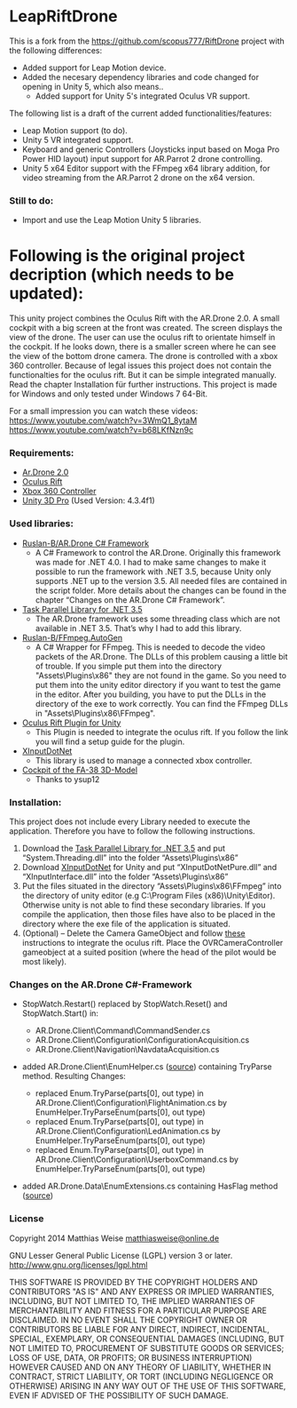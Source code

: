LeapRiftDrone
============

This is a fork from the https://github.com/scopus777/RiftDrone project with the following differences:
* Added support for Leap Motion device.
* Added the necesary dependency libraries and code changed for opening in Unity 5, which also means..
	* Added support for Unity 5's integrated Oculus VR support.

The following list is a draft of the current added functionalities/features:
* Leap Motion support (to do).
* Unity 5 VR integrated support.
* Keyboard and generic Controllers (Joysticks input based on Moga Pro Power HID layout) input support for AR.Parrot 2 drone controlling.
* Unity 5 x64 Editor support with the FFmpeg x64 library addition, for video streaming from the AR.Parrot 2 drone on the x64 version.

### Still to do:
* Import and use the Leap Motion Unity 5 libraries.

Following is the original project decription (which needs to be updated):
============

This unity project combines the Oculus Rift with the AR.Drone 2.0. A small cockpit with a big screen at the front was created. The screen displays the view of the drone. The user can use the oculus rift to orientate himself in the cockpit. If he looks down, there is a smaller screen where he can see the view of the bottom drone camera. The drone is controlled with a xbox 360 controller.
Because of legal issues this project does not contain the functionalties for the oculus rift. But it can be simple integrated manually. Read the chapter Installation für further instructions.
This project is made for Windows and only tested under Windows 7 64-Bit.

For a small impression you can watch these videos: 
https://www.youtube.com/watch?v=3WmQ1_8ytaM
https://www.youtube.com/watch?v=b68LKfNzn9c

### Requirements:
* [Ar.Drone 2.0](http://ardrone2.parrot.com)
* [Oculus Rift](http://www.oculusvr.com)
* [Xbox 360 Controller](http://www.xbox.com/de-DE/Xbox360/Accessories/Controllers)
* [Unity 3D Pro](https://unity3d.com/) (Used Version: 4.3.4f1)

### Used libraries:
* [Ruslan-B/AR.Drone C# Framework](https://github.com/Ruslan-B/AR.Drone)
	- A C# Framework to control the AR.Drone. Originally this framework was made for .NET 4.0. I had to make same changes to make it possible to run the framework with .NET 3.5, because Unity only supports .NET up to the version 3.5. All needed files are contained in the script folder. More details about the changes can be found in the chapter “Changes on the AR.Drone C# Framework”.
* [Task Parallel Library for .NET 3.5](http://www.nuget.org/packages/TaskParallelLibrary/1.0.2856)
	- The AR.Drone framework uses some threading class which are not available in .NET 3.5. That’s why I had to add this library.
* [Ruslan-B/FFmpeg.AutoGen](https://github.com/Ruslan-B/FFmpeg.AutoGen)
	- A C# Wrapper for FFmpeg. This is needed to decode the video packets of the AR.Drone. The DLLs of this problem causing a little bit of trouble. If you simple put them into the directory "Assets\Plugins\x86" they are not found in the game. So you need to put them into the unity editor directory if you want to test the game in the editor. After you building, you have to put the DLLs in the directory of the exe to work correctly. You can find the FFmpeg DLLs in "Assets\Plugins\x86\FFmpeg".
* [Oculus Rift Plugin for Unity](http://paddytherabbit.com/unity3d-oculus-rift-plugin-setup)
	- This Plugin is needed to integrate the oculus rift. If you follow the link you will find a setup guide for the plugin.
* [XInputDotNet](https://github.com/speps/XInputDotNet) 
	- This library is used to manage a connected xbox controller.
* [Cockpit of the FA-38 3D-Model](http://tf3dm.com/3d-model/black-ops-2-fa-38-70010.html)
	- Thanks to ysup12
	
### Installation:
This project does not include every Library needed to execute the application. Therefore you have to follow the following instructions.

1. Download the [Task Parallel Library for .NET 3.5](http://www.nuget.org/packages/TaskParallelLibrary/1.0.2856) and put “System.Threading.dll” into the folder “Assets\Plugins\x86” 
2. Download [XInputDotNet](https://github.com/speps/XInputDotNet) for Unity and put “XInputDotNetPure.dll” and “XInputInterface.dll” into the folder “Assets\Plugins\x86”
3. Put the files situated in the directory “Assets\Plugins\x86\FFmpeg” into the directory of unity editor (e.g C:\Program Files (x86)\Unity\Editor). Otherwise unity is not able to find these secondary libraries. If you compile the application, then those files have also to be placed in the directory where the exe file of the application is situated.  
4. (Optional) – Delete the Camera GameObject and follow [these](http://paddytherabbit.com/unity3d-oculus-rift-plugin-setup) instructions to integrate the oculus rift. Place the OVRCameraController gameobject at a suited position (where the head of the pilot would be most likely).

### Changes on the AR.Drone C#-Framework
* StopWatch.Restart() replaced by StopWatch.Reset() and StopWatch.Start() in:
	- AR.Drone.Client\Command\CommandSender.cs
	- AR.Drone.Client\Configuration\ConfigurationAcquisition.cs
	- AR.Drone.Client\Navigation\NavdataAcquisition.cs
	
* added AR.Drone.Client\EnumHelper.cs ([source](http://stackoverflow.com/questions/15017151/implementation-of-enum-tryparse-in-net-3-5)) containing TryParse method. Resulting Changes:
	- replaced Enum.TryParse(parts[0], out type) in AR.Drone.Client\Configuration\FlightAnimation.cs by EnumHelper.TryParseEnum(parts[0], out type)
	- replaced Enum.TryParse(parts[0], out type) in AR.Drone.Client\Configuration\LedAnimation.cs by EnumHelper.TryParseEnum(parts[0], out type)
	- replaced Enum.TryParse(parts[0], out type) in AR.Drone.Client\Configuration\UserboxCommand.cs by EnumHelper.TryParseEnum(parts[0], out type)
	
- added AR.Drone.Data\EnumExtensions.cs containing HasFlag method ([source](http://www.sambeauvois.be/blog/2011/08/enum-hasflag-method-extension-for-4-0-framework/))

### License

Copyright 2014 Matthias Weise matthiasweise@online.de

GNU Lesser General Public License (LGPL) version 3 or later.  
http://www.gnu.org/licenses/lgpl.html

THIS SOFTWARE IS PROVIDED BY THE COPYRIGHT HOLDERS AND CONTRIBUTORS
"AS IS" AND ANY EXPRESS OR IMPLIED WARRANTIES, INCLUDING, BUT NOT
LIMITED TO, THE IMPLIED WARRANTIES OF MERCHANTABILITY AND FITNESS FOR
A PARTICULAR PURPOSE ARE DISCLAIMED. IN NO EVENT SHALL THE COPYRIGHT
OWNER OR CONTRIBUTORS BE LIABLE FOR ANY DIRECT, INDIRECT, INCIDENTAL,
SPECIAL, EXEMPLARY, OR CONSEQUENTIAL DAMAGES (INCLUDING, BUT NOT
LIMITED TO, PROCUREMENT OF SUBSTITUTE GOODS OR SERVICES; LOSS OF USE,
DATA, OR PROFITS; OR BUSINESS INTERRUPTION) HOWEVER CAUSED AND ON ANY
THEORY OF LIABILITY, WHETHER IN CONTRACT, STRICT LIABILITY, OR TORT
(INCLUDING NEGLIGENCE OR OTHERWISE) ARISING IN ANY WAY OUT OF THE USE
OF THIS SOFTWARE, EVEN IF ADVISED OF THE POSSIBILITY OF SUCH DAMAGE.
